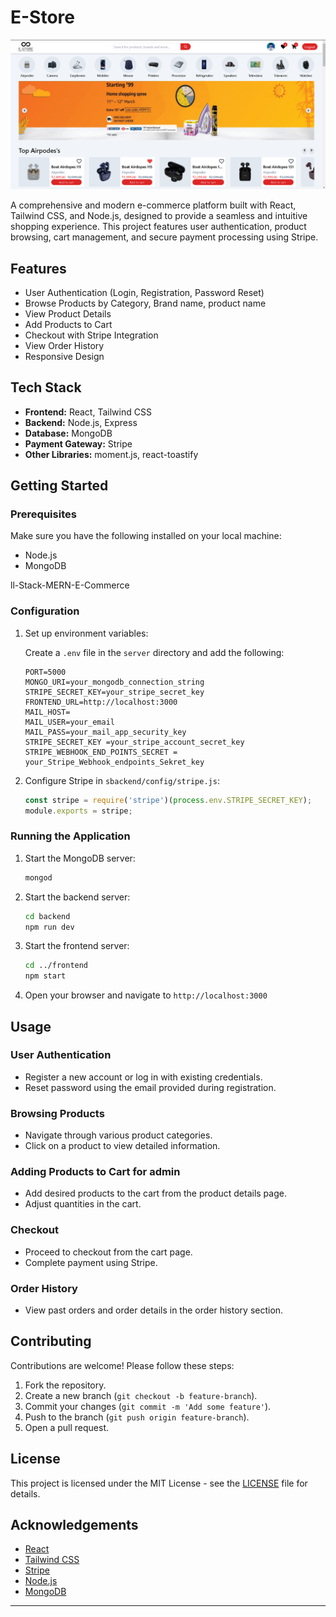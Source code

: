 # E-Store

![Alt text](HomePage.png?raw=true "Title")

A comprehensive and modern e-commerce platform built with React, Tailwind CSS, and Node.js, designed to provide a seamless and intuitive shopping experience. This project features user authentication, product browsing, cart management, and secure payment processing using Stripe.
## Features

- User Authentication (Login, Registration, Password Reset)
- Browse Products by Category, Brand name, product name
- View Product Details
- Add Products to Cart
- Checkout with Stripe Integration
- View Order History
- Responsive Design

## Tech Stack

- **Frontend:** React, Tailwind CSS
- **Backend:** Node.js, Express
- **Database:** MongoDB
- **Payment Gateway:** Stripe
- **Other Libraries:** moment.js, react-toastify

## Getting Started

### Prerequisites

Make sure you have the following installed on your local machine:

- Node.js
- MongoDB

ll-Stack-MERN-E-Commerce



 

### Configuration

1. Set up environment variables:

    Create a `.env` file in the `server` directory and add the following:
    ```env
    PORT=5000
    MONGO_URI=your_mongodb_connection_string
    STRIPE_SECRET_KEY=your_stripe_secret_key
    FRONTEND_URL=http://localhost:3000
    MAIL_HOST=
    MAIL_USER=your_email
    MAIL_PASS=your_mail_app_security_key  
    STRIPE_SECRET_KEY =your_stripe_account_secret_key
    STRIPE_WEBHOOK_END_POINTS_SECRET = your_Stripe_Webhook_endpoints_Sekret_key
    ```

2. Configure Stripe in `sbackend/config/stripe.js`:
    ```javascript
    const stripe = require('stripe')(process.env.STRIPE_SECRET_KEY);
    module.exports = stripe;
    ```

### Running the Application

1. Start the MongoDB server:
    ```bash
    mongod
    ```

2. Start the backend server:
    ```bash
    cd backend
    npm run dev
    ```

3. Start the frontend server:
    ```bash
    cd ../frontend
    npm start
    ```

4. Open your browser and navigate to `http://localhost:3000`

## Usage

### User Authentication

- Register a new account or log in with existing credentials.
- Reset password using the email provided during registration.

### Browsing Products

- Navigate through various product categories.
- Click on a product to view detailed information.

### Adding Products to Cart for admin

- Add desired products to the cart from the product details page.
- Adjust quantities in the cart.

### Checkout

- Proceed to checkout from the cart page.
- Complete payment using Stripe.

### Order History

- View past orders and order details in the order history section.

## Contributing

Contributions are welcome! Please follow these steps:

1. Fork the repository.
2. Create a new branch (`git checkout -b feature-branch`).
3. Commit your changes (`git commit -m 'Add some feature'`).
4. Push to the branch (`git push origin feature-branch`).
5. Open a pull request.

## License

This project is licensed under the MIT License - see the [LICENSE](LICENSE) file for details.

## Acknowledgements

- [React](https://reactjs.org/)
- [Tailwind CSS](https://tailwindcss.com/)
- [Stripe](https://stripe.com/)
- [Node.js](https://nodejs.org/)
- [MongoDB](https://www.mongodb.com/)

---


